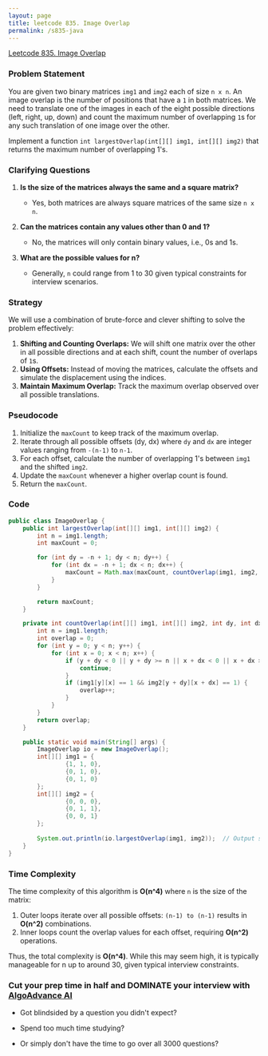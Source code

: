 ```yaml
---
layout: page
title: leetcode 835. Image Overlap
permalink: /s835-java
---
```

[Leetcode 835. Image Overlap](https://algoadvance.github.io/algoadvance/l835)
### Problem Statement

You are given two binary matrices `img1` and `img2` each of size `n x n`. An image overlap is the number of positions that have a `1` in both matrices. We need to translate one of the images in each of the eight possible directions (left, right, up, down) and count the maximum number of overlapping `1`s for any such translation of one image over the other.

Implement a function `int largestOverlap(int[][] img1, int[][] img2)` that returns the maximum number of overlapping 1's.

### Clarifying Questions

1. **Is the size of the matrices always the same and a square matrix?**
   - Yes, both matrices are always square matrices of the same size `n x n`.
   
2. **Can the matrices contain any values other than 0 and 1?**
   - No, the matrices will only contain binary values, i.e., 0s and 1s.
   
3. **What are the possible values for n?**
   - Generally, `n` could range from 1 to 30 given typical constraints for interview scenarios.

### Strategy

We will use a combination of brute-force and clever shifting to solve the problem effectively:
1. **Shifting and Counting Overlaps:** We will shift one matrix over the other in all possible directions and at each shift, count the number of overlaps of `1`s.
2. **Using Offsets:** Instead of moving the matrices, calculate the offsets and simulate the displacement using the indices.
3. **Maintain Maximum Overlap:** Track the maximum overlap observed over all possible translations.

### Pseudocode
1. Initialize the `maxCount` to keep track of the maximum overlap.
2. Iterate through all possible offsets (dy, dx) where `dy` and `dx` are integer values ranging from `-(n-1)` to `n-1`.
3. For each offset, calculate the number of overlapping 1's between `img1` and the shifted `img2`.
4. Update the `maxCount` whenever a higher overlap count is found.
5. Return the `maxCount`.

### Code

```java
public class ImageOverlap {
    public int largestOverlap(int[][] img1, int[][] img2) {
        int n = img1.length;
        int maxCount = 0;

        for (int dy = -n + 1; dy < n; dy++) {
            for (int dx = -n + 1; dx < n; dx++) {
                maxCount = Math.max(maxCount, countOverlap(img1, img2, dy, dx));
            }
        }

        return maxCount;
    }

    private int countOverlap(int[][] img1, int[][] img2, int dy, int dx) {
        int n = img1.length;
        int overlap = 0;
        for (int y = 0; y < n; y++) {
            for (int x = 0; x < n; x++) {
                if (y + dy < 0 || y + dy >= n || x + dx < 0 || x + dx >= n) {
                    continue;
                }
                if (img1[y][x] == 1 && img2[y + dy][x + dx] == 1) {
                    overlap++;
                }
            }
        }
        return overlap;
    }

    public static void main(String[] args) {
        ImageOverlap io = new ImageOverlap();
        int[][] img1 = {
                {1, 1, 0},
                {0, 1, 0},
                {0, 1, 0}
        };
        int[][] img2 = {
                {0, 0, 0},
                {0, 1, 1},
                {0, 0, 1}
        };
        
        System.out.println(io.largestOverlap(img1, img2));  // Output should be 3
    }
}
```

### Time Complexity

The time complexity of this algorithm is **O(n^4)** where `n` is the size of the matrix:
1. Outer loops iterate over all possible offsets: `(n-1) to (n-1)` results in **O(n^2)** combinations.
2. Inner loops count the overlap values for each offset, requiring **O(n^2)** operations.

Thus, the total complexity is **O(n^4)**. While this may seem high, it is typically manageable for n up to around 30, given typical interview constraints.


### Cut your prep time in half and DOMINATE your interview with [AlgoAdvance AI](https://algoAdvance.com)

- Got blindsided by a question you didn't expect?

- Spend too much time studying?

- Or simply don't have the time to go over all 3000 questions?


